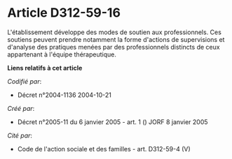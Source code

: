 # Article D312-59-16

L'établissement développe des modes de soutien aux professionnels. Ces soutiens peuvent prendre notamment la forme d'actions
de supervisions et d'analyse des pratiques menées par des professionnels distincts de ceux appartenant à l'équipe
thérapeutique.

**Liens relatifs à cet article**

_Codifié par_:

  - Décret n°2004-1136 2004-10-21

_Créé par_:

  - Décret n°2005-11 du 6 janvier 2005 - art. 1 () JORF 8 janvier 2005

_Cité par_:

  - Code de l'action sociale et des familles - art. D312-59-4 (V)
